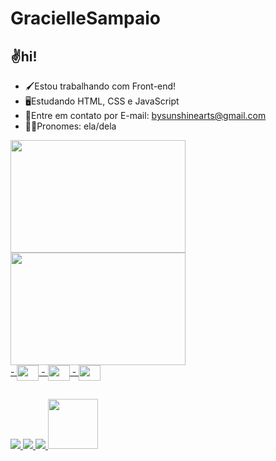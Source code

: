 # GracielleSampaio
## ✌️hi!

- 🖌️Estou trabalhando com Front-end!
- 🖥️Estudando HTML, CSS e JavaScript
- 📧Entre em contato por E-mail: bysunshinearts@gmail.com
- 🧙‍♀️Pronomes: ela/dela

<div>
  <a href="https://github.com/bysunshinearts"/>
  <img height="180em" width="280em" src="https://github-readme-stats.vercel.app/api?username=bysunshinearts&show_icons=true&theme=tokyonight&include_all_comits=true&count_private=true"/>
  <img height="180em" width="280em" src="https://github-readme-stats.vercel.app/api/top-langs/?username=bysunshinearts&layout-compact&langs_count=16&theme=tokyonight"/>
</div>

<div>
 - <img align="center" alt="" height="25" width="35" src="https://cdn.jsdelivr.net/gh/devicons/devicon/icons/html5/html5-original.svg">
 - <img align="center" alt="" height="25" width="35" src="https://cdn.jsdelivr.net/gh/devicons/devicon/icons/css3/css3-original.svg">
 - <img align="center" alt="" height="25" width="35" src="https://cdn.jsdelivr.net/gh/devicons/devicon/icons/javascript/javascript-original.svg">
</div>

##

<div>
  <a href="https://www.twitch.tv/bysunshinearts" target="_blank"> <img src="https://img.shields.io/badge/Twitch-9146FF?style=for-the-badge&logo=twitch&logoColor=white">
  <a href="https://www.instagram.com/graciinh_/" target="_blank"> <img src="https://img.shields.io/badge/Instagram-E4405F?style=for-the-badge&logo=instagram&logoColor=white">
  <a href="https://twitter.com/bysunshinearts" target="_blank"> <img src="https://img.shields.io/badge/Twitter-1DA1F2?style=for-the-badge&logo=twitter&logoColor=white">
    <img src="https://media.giphy.com/media/ZtB2l3jHiJsFa/giphy.gif" height="80em">
</div>

